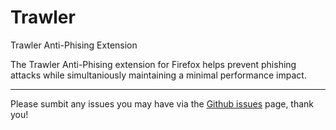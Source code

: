 # Trawler
Trawler Anti-Phising Extension

The Trawler Anti-Phising extension for Firefox helps prevent phishing attacks while simultaniously maintaining a minimal performance impact.

---

Please sumbit any issues you may have via the [Github issues](https://github.com/melbing1/Trawler/issues) page, thank you!
